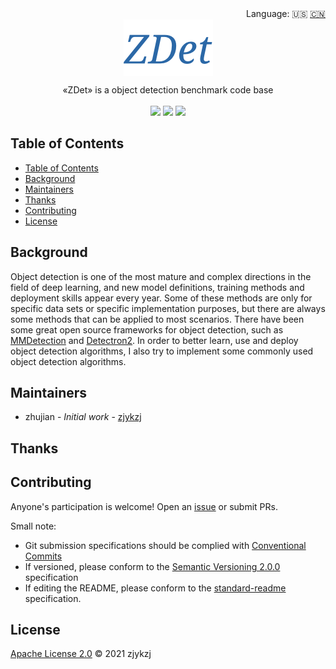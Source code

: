 <div align="right">
  Language:
    🇺🇸
  <a title="Chinese" href="./README.zh-CN.md">🇨🇳</a>
</div>

 <div align="center"><a title="" href="git@github.com:ZJCV/ZDet.git"><img align="center" src="./imgs/ZDet.png"></a></div>

<p align="center">
  «ZDet» is a object detection benchmark code base
<br>
<br>
  <a href="https://github.com/RichardLitt/standard-readme"><img src="https://img.shields.io/badge/standard--readme-OK-green.svg?style=flat-square"></a>
  <a href="https://conventionalcommits.org"><img src="https://img.shields.io/badge/Conventional%20Commits-1.0.0-yellow.svg"></a>
  <a href="http://commitizen.github.io/cz-cli/"><img src="https://img.shields.io/badge/commitizen-friendly-brightgreen.svg"></a>
</p>

## Table of Contents

- [Table of Contents](#table-of-contents)
- [Background](#background)
- [Maintainers](#maintainers)
- [Thanks](#thanks)
- [Contributing](#contributing)
- [License](#license)

## Background

Object detection is one of the most mature and complex directions in the field of deep learning, and new model definitions, training methods and deployment skills appear every year. Some of these methods are only for specific data sets or specific implementation purposes, but there are always some methods that can be applied to most scenarios. There have been some great open source frameworks for object detection, such as [MMDetection](https://github.com/open-mmlab/mmdetection) and [Detectron2](https://github.com/facebookresearch/detectron2). In order to better learn, use and deploy object detection algorithms, I also try to implement some commonly used object detection algorithms.

## Maintainers

* zhujian - *Initial work* - [zjykzj](https://github.com/zjykzj)

## Thanks


## Contributing

Anyone's participation is welcome! Open an [issue](https://github.com/zjykzj/ZDet/issues) or submit PRs.

Small note:

* Git submission specifications should be complied
  with [Conventional Commits](https://www.conventionalcommits.org/en/v1.0.0-beta.4/)
* If versioned, please conform to the [Semantic Versioning 2.0.0](https://semver.org) specification
* If editing the README, please conform to the [standard-readme](https://github.com/RichardLitt/standard-readme)
  specification.

## License

[Apache License 2.0](LICENSE) © 2021 zjykzj